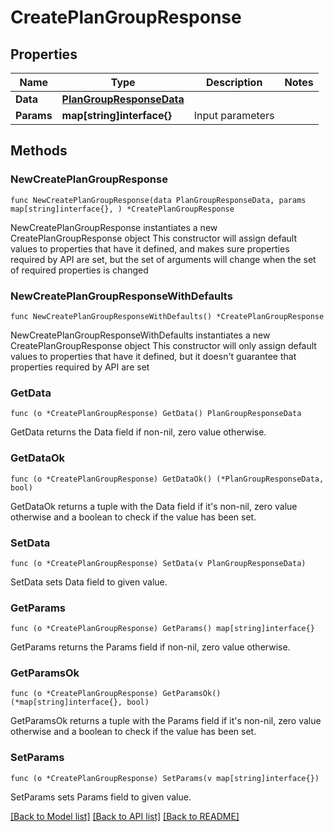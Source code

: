 # CreatePlanGroupResponse

## Properties

Name | Type | Description | Notes
------------ | ------------- | ------------- | -------------
**Data** | [**PlanGroupResponseData**](PlanGroupResponseData.md) |  | 
**Params** | **map[string]interface{}** | Input parameters | 

## Methods

### NewCreatePlanGroupResponse

`func NewCreatePlanGroupResponse(data PlanGroupResponseData, params map[string]interface{}, ) *CreatePlanGroupResponse`

NewCreatePlanGroupResponse instantiates a new CreatePlanGroupResponse object
This constructor will assign default values to properties that have it defined,
and makes sure properties required by API are set, but the set of arguments
will change when the set of required properties is changed

### NewCreatePlanGroupResponseWithDefaults

`func NewCreatePlanGroupResponseWithDefaults() *CreatePlanGroupResponse`

NewCreatePlanGroupResponseWithDefaults instantiates a new CreatePlanGroupResponse object
This constructor will only assign default values to properties that have it defined,
but it doesn't guarantee that properties required by API are set

### GetData

`func (o *CreatePlanGroupResponse) GetData() PlanGroupResponseData`

GetData returns the Data field if non-nil, zero value otherwise.

### GetDataOk

`func (o *CreatePlanGroupResponse) GetDataOk() (*PlanGroupResponseData, bool)`

GetDataOk returns a tuple with the Data field if it's non-nil, zero value otherwise
and a boolean to check if the value has been set.

### SetData

`func (o *CreatePlanGroupResponse) SetData(v PlanGroupResponseData)`

SetData sets Data field to given value.


### GetParams

`func (o *CreatePlanGroupResponse) GetParams() map[string]interface{}`

GetParams returns the Params field if non-nil, zero value otherwise.

### GetParamsOk

`func (o *CreatePlanGroupResponse) GetParamsOk() (*map[string]interface{}, bool)`

GetParamsOk returns a tuple with the Params field if it's non-nil, zero value otherwise
and a boolean to check if the value has been set.

### SetParams

`func (o *CreatePlanGroupResponse) SetParams(v map[string]interface{})`

SetParams sets Params field to given value.



[[Back to Model list]](../README.md#documentation-for-models) [[Back to API list]](../README.md#documentation-for-api-endpoints) [[Back to README]](../README.md)


